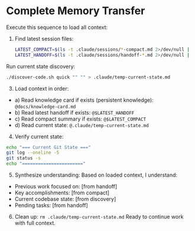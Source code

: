 # Complete Memory Transfer

Execute this sequence to load all context:

1. Find latest session files:
   ```bash
   LATEST_COMPACT=$(ls -t .claude/sessions/*-compact.md 2>/dev/null | head -1)
   LATEST_HANDOFF=$(ls -t .claude/sessions/handoff-*.md 2>/dev/null | head -1)
   ```

Run current state discovery:
```bash
./discover-code.sh quick "" "" > .claude/temp-current-state.md
```

3. Load context in order:
- a) Read knowledge card if exists (persistent knowledge): `@docs/knowledge-card.md`
- b) Read latest handoff if exists: `@$LATEST_HANDOFF`
- c) Read compact summary if exists: `@$LATEST_COMPACT`
- d) Read current state: `@.claude/temp-current-state.md`

4. Verify current state:
```bash
echo "=== Current Git State ==="
git log --oneline -5
git status -s
echo "======================="
```

5. Synthesize understanding: 
Based on loaded context, I understand:
- Previous work focused on: [from handoff]
- Key accomplishments: [from compact]
- Current codebase state: [from discovery]
- Pending tasks: [from handoff]


6. Clean up: `rm .claude/temp-current-state.md`
Ready to continue work with full context.
